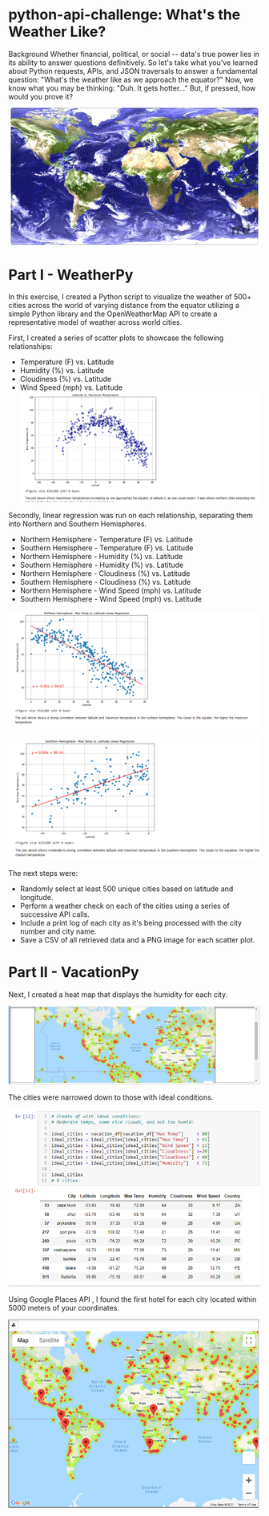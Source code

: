 # python-api-challenge: What's the Weather Like?

Background
Whether financial, political, or social -- data's true power lies in its ability to answer questions definitively. So let's take what you've learned about Python requests, APIs, and JSON traversals to answer a fundamental question: "What's the weather like as we approach the equator?"
Now, we know what you may be thinking: "Duh. It gets hotter..."
But, if pressed, how would you prove it?

![image1](https://github.com/Auburn9698/python-api-challenge/blob/main/WeatherPy/Images/Globe.jpg)

# Part I - WeatherPy
In this exercise, I created a Python script to visualize the weather of 500+ cities across the world of varying distance from the equator utilizing a simple Python library and the OpenWeatherMap API to create a representative model of weather across world cities.

First, I created a series of scatter plots to showcase the following relationships:

* Temperature (F) vs. Latitude
* Humidity (%) vs. Latitude
* Cloudiness (%) vs. Latitude
* Wind Speed (mph) vs. Latitude
![Image 1](https://github.com/Auburn9698/python-api-challenge/blob/main/Images/Lat_Temp.png)


Secondly, linear regression was run on each relationship, separating them into Northern and Southern Hemispheres.

* Northern Hemisphere - Temperature (F) vs. Latitude
* Southern Hemisphere - Temperature (F) vs. Latitude
* Northern Hemisphere - Humidity (%) vs. Latitude
* Southern Hemisphere - Humidity (%) vs. Latitude
* Northern Hemisphere - Cloudiness (%) vs. Latitude
* Southern Hemisphere - Cloudiness (%) vs. Latitude
* Northern Hemisphere - Wind Speed (mph) vs. Latitude
* Southern Hemisphere - Wind Speed (mph) vs. Latitude

![Regression Image1](https://github.com/Auburn9698/python-api-challenge/blob/main/Images/Regression1.png)

![Regression Image2](https://github.com/Auburn9698/python-api-challenge/blob/main/Images/Regression2.png)

The next steps were:

* Randomly select at least 500 unique cities based on latitude and longitude.
* Perform a weather check on each of the cities using a series of successive API calls.
* Include a print log of each city as it's being processed with the city number and city name.
* Save a CSV of all retrieved data and a PNG image for each scatter plot.


# Part II - VacationPy

Next, I created a heat map that displays the humidity for each city.

![image2](https://github.com/Auburn9698/python-api-challenge/blob/main/Images/Heatmap.png)

The cities were narrowed down to those with ideal conditions.

![Ideal Cities Image](https://github.com/Auburn9698/python-api-challenge/blob/main/Images/Ideal_cities.png)

Using Google Places API , I found the first hotel for each city located within 5000 meters of your coordinates.


![image3](https://github.com/Auburn9698/python-api-challenge/blob/main/Images/Hotels_map.png)
